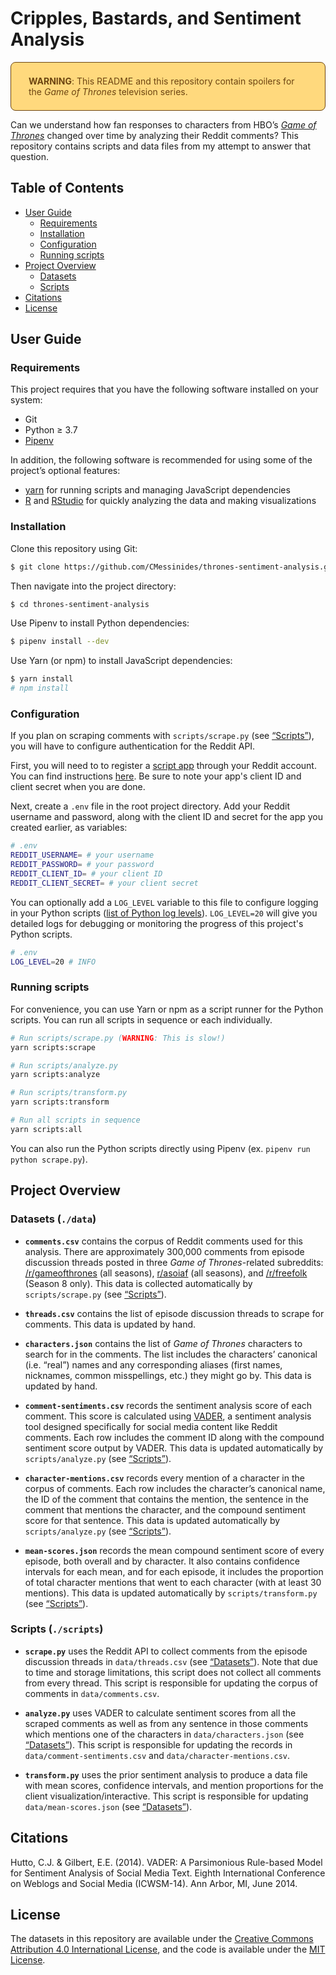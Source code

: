 # Cripples, Bastards, and Sentiment Analysis

<div style="background-color:#ffd97d;color:#6d4511;padding:0.5em 2em;border:1px currentColor solid;border-radius:8px">

**WARNING**: This README and this repository contain spoilers for the *Game of Thrones* television series.

</div>

Can we understand how fan responses to characters from HBO&rsquo;s [*Game of Thrones*](https://www.hbo.com/game-of-thrones) changed over time by analyzing their Reddit comments? This repository contains scripts and data files from my attempt to answer that question.

## Table of Contents

- [User Guide](#heading-user-guide)
	- [Requirements](#heading-requirements)
	- [Installation](#heading-installation)
	- [Configuration](#heading-config)
	- [Running scripts](#heading-running-scripts)
- [Project Overview](#heading-overview)
	- [Datasets](#heading-data)
	- [Scripts](#heading-scripts)
- [Citations](#heading-citations)
- [License](#heading-license)

<h2 id="heading-user-guide">User Guide</h2>

<h3 id="heading-requirements">Requirements</h3>

This project requires that you have the following software installed on your system:

- Git
- Python ≥ 3.7
- [Pipenv](https://github.com/pypa/pipenv)

In addition, the following software is recommended for using some of the project&rsquo;s optional features:

- [yarn](https://github.com/yarnpkg/yarn) for running scripts and managing JavaScript dependencies
- [R](https://www.r-project.org/) and [RStudio](https://www.rstudio.com/) for quickly analyzing the data and making visualizations

<h3 id="heading-installation">Installation</h3>

Clone this repository using Git:

```bash
$ git clone https://github.com/CMessinides/thrones-sentiment-analysis.git
```

Then navigate into the project directory:

```bash
$ cd thrones-sentiment-analysis
```

Use Pipenv to install Python dependencies:

```bash
$ pipenv install --dev
```

Use Yarn (or npm) to install JavaScript dependencies:

```bash
$ yarn install
# npm install
```

<h3 id="heading-config">Configuration</h3>

If you plan on scraping comments with `scripts/scrape.py` (see [&ldquo;Scripts&rdquo;](#heading-scripts)), you will have to configure authentication for the Reddit API.

First, you will need to to register a [script app](https://github.com/reddit-archive/reddit/wiki/OAuth2-App-Types#script) through your Reddit account. You can find instructions [here](https://github.com/reddit-archive/reddit/wiki/OAuth2-Quick-Start-Example#first-steps). Be sure to note your app's client ID and client secret when you are done.

Next, create a `.env` file in the root project directory. Add your Reddit username and password, along with the client ID and secret for the app you created earlier, as variables:

```bash
# .env
REDDIT_USERNAME= # your username
REDDIT_PASSWORD= # your password
REDDIT_CLIENT_ID= # your client ID
REDDIT_CLIENT_SECRET= # your client secret
```

You can optionally add a `LOG_LEVEL` variable to this file to configure logging in your Python scripts ([list of Python log levels](https://docs.python.org/3/library/logging.html#logging-levels)). `LOG_LEVEL=20` will give you detailed logs for debugging or monitoring the progress of this project's Python scripts.

```bash
# .env
LOG_LEVEL=20 # INFO
```

<h3 id="heading-running-scripts">Running scripts</h3>

For convenience, you can use Yarn or npm as a script runner for the Python scripts. You can run all scripts in sequence or each individually.

```bash
# Run scripts/scrape.py (WARNING: This is slow!)
yarn scripts:scrape

# Run scripts/analyze.py
yarn scripts:analyze

# Run scripts/transform.py
yarn scripts:transform

# Run all scripts in sequence
yarn scripts:all
```

You can also run the Python scripts directly using Pipenv (ex. `pipenv run python scrape.py`).

<h2 id="heading-overview">Project Overview</h2>

<h3 id="heading-data">

Datasets (`./data`)

</h3>

- **`comments.csv`** contains the corpus of Reddit comments used for this analysis. There are approximately 300,000 comments from episode discussion threads posted in three *Game of Thrones*-related subreddits: [/r/gameofthrones](https://www.reddit.com/r/gameofthrones) (all seasons), [r/asoiaf](https://www.reddit.com/r/asoiaf) (all seasons), and [/r/freefolk](https://wwww.reddit.com/r/freefolk) (Season 8 only). This data is collected automatically by `scripts/scrape.py` (see [&ldquo;Scripts&rdquo;](#heading-scripts)).

- **`threads.csv`** contains the list of episode discussion threads to scrape for comments. This data is updated by hand.

- **`characters.json`** contains the list of *Game of Thrones* characters to search for in the comments. The list includes the characters&rsquo; canonical (i.e. &ldquo;real&rdquo;) names and any corresponding aliases (first names, nicknames, common misspellings, etc.) they might go by. This data is updated by hand.

- **`comment-sentiments.csv`** records the sentiment analysis score of each comment. This score is calculated using [VADER](https://github.com/cjhutto/vaderSentiment), a sentiment analysis tool designed specifically for social media content like Reddit comments. Each row includes the comment ID along with the compound sentiment score output by VADER. This data is updated automatically by `scripts/analyze.py` (see [&ldquo;Scripts&rdquo;](#heading-scripts)).

- **`character-mentions.csv`** records every mention of a character in the corpus of comments. Each row includes the character&rsquo;s canonical name, the ID of the comment that contains the mention, the sentence in the comment that mentions the character, and the compound sentiment score for that sentence. This data is updated automatically by `scripts/analyze.py` (see [&ldquo;Scripts&rdquo;](#heading-scripts)).

- **`mean-scores.json`** records the mean compound sentiment score of every episode, both overall and by character. It also contains confidence intervals for each mean, and for each episode, it includes the proportion of total character mentions that went to each character (with at least 30 mentions). This data is updated automatically by `scripts/transform.py` (see [&ldquo;Scripts&rdquo;](#heading-scripts)).

<h3 id="heading-scripts">

Scripts (`./scripts`)

</h3>

- **`scrape.py`** uses the Reddit API to collect comments from the episode discussion threads in `data/threads.csv` (see [&ldquo;Datasets&rdquo;](#heading-data)). Note that due to time and storage limitations, this script does not collect all comments from every thread. This script is responsible for updating the corpus of comments in `data/comments.csv`.

- **`analyze.py`** uses VADER to calculate sentiment scores from all the scraped comments as well as from any sentence in those comments which mentions one of the characters in `data/characters.json` (see [&ldquo;Datasets&rdquo;](#heading-data)). This script is responsible for updating the records in `data/comment-sentiments.csv` and `data/character-mentions.csv`.

- **`transform.py`** uses the prior sentiment analysis to produce a data file with mean scores, confidence intervals, and mention proportions for the client visualization/interactive. This script is responsible for updating `data/mean-scores.json` (see [&ldquo;Datasets&rdquo;](#heading-data)).

<h2 id="heading-citations">Citations</h2>

Hutto, C.J. & Gilbert, E.E. (2014). VADER: A Parsimonious Rule-based Model for Sentiment Analysis of Social Media Text. Eighth International Conference on Weblogs and Social Media (ICWSM-14). Ann Arbor, MI, June 2014.

<h2 id="heading-license">License</h2>

The datasets in this repository are available under the [Creative Commons Attribution 4.0 International License](https://creativecommons.org/licenses/by/4.0/), and the code is available under the [MIT License](https://opensource.org/licenses/MIT).
